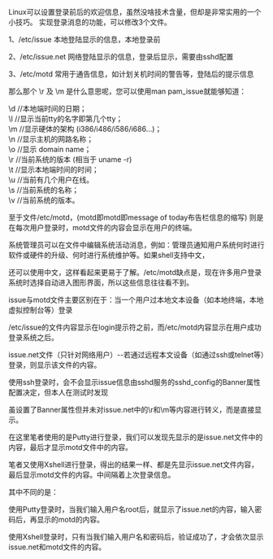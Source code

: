 


Linux可以设置登录前后的欢迎信息，虽然没啥技术含量，但却是非常实用的一个小技巧。 实现登录消息的功能，可以修改3个文件。   

1、/etc/issue 本地登陆显示的信息，本地登录前  
 
2、/etc/issue.net 网络登陆显示的信息，登录后显示，需要由sshd配置  

3、/etc/motd 常用于通告信息，如计划关机时间的警告等，登陆后的提示信息  



那么那个 \r 及 \m 是什么意思呢，您可以使用man pam_issue就能够知道：  


\d          //本地端时间的日期；  
\l          //显示当前tty的名字即第几个tty；  
\m          //显示硬体的架构 (i386/i486/i586/i686...)；  
\n          //显示主机的网路名称；  
\o          //显示 domain name；  
\r          //当前系统的版本 (相当于 uname -r)  
\t          //显示本地端时间的时间；  
\u          //当前有几个用户在线。  
\s          //当前系统的名称；    
\v          //当前系统的版本。  

至于文件/etc/motd，(motd即motd即message of today布告栏信息的缩写) 则是在每次用户登录时，motd文件的内容会显示在用户的终端。  

系统管理员可以在文件中编辑系统活动消息，例如：管理员通知用户系统何时进行软件或硬件的升级、何时进行系统维护等。如果shell支持中文，  

还可以使用中文，这样看起来更易于了解。/etc/motd缺点是，现在许多用户登录系统时选择自动进入图形界面，所以这些信息往往看不到。  

issue与motd文件主要区别在于：当一个用户过本地文本设备（如本地终端，本地虚拟控制台等）登录    

/etc/issue的文件内容显示在login提示符之前，而/etc/motd内容显示在用户成功登录系统之后。  

issue.net文件（只针对网络用户）--若通过远程本文设备（如通过ssh或telnet等）登录，则显示该文件的内容。  

使用ssh登录时，会不会显示issue信息由sshd服务的sshd_config的Banner属性配置决定，但本人在测试时发现  

虽设置了Banner属性但并未对issue.net中的\r和\m等内容进行转义，而是直接显示。  


在这里笔者使用的是Putty进行登录，我们可以发现先显示的是issue.net文件中的内容，最后才显示motd文件中的内容。  

笔者又使用Xshell进行登录，得出的结果一样、都是先显示issue.net文件内容，最后显示motd文件的内容。中间隔着上次登录信息。  

其中不同的是：  

使用Putty登录时，当我们输入用户名root后，就显示了issue.net的内容，输入密码后，再显示的motd的内容。  

使用Xshell登录时，只有当我们输入用户名和密码后，验证成功了，才会依次显示issue.net和motd文件的内容。  





